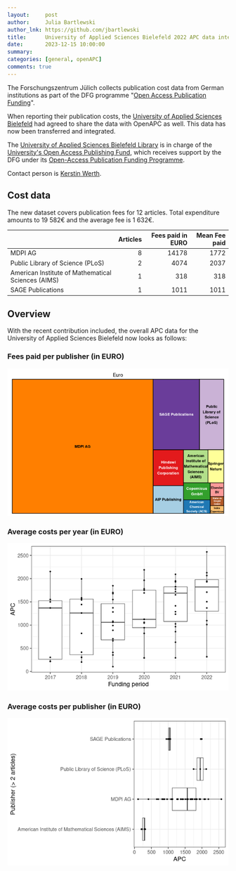 ```yaml
---
layout:     post
author:     Julia Bartlewski
author_lnk: https://github.com/jbartlewski
title:      University of Applied Sciences Bielefeld 2022 APC data integrated
date:       2023-12-15 10:00:00
summary:    
categories: [general, openAPC]
comments: true
---
```




The Forschungszentrum Jülich collects publication cost data from German institutions as part of the DFG programme "[Open Access Publication Funding](https://www.fz-juelich.de/en/zb/open-science/open-access/monitoring-dfg-oa-publication-funding)".

When reporting their publication costs, the [University of Applied Sciences Bielefeld](https://www.hsbi.de/en) had agreed to share the data with OpenAPC as well. This data has now been transferred and integrated.

The [University of Applied Sciences Bielefeld Library](https://www.hsbi.de/bib) is in charge of the [University's Open Access Publishing Fund](https://www.hsbi.de/open-access/publikationsfonds), which receives support by the DFG under its [Open-Access Publication Funding Programme](https://www.dfg.de/en/research_funding/programmes/infrastructure/lis/open_access/infrastructure_funding/).


Contact person is [Kerstin Werth](mailto:open@hsbi.de).

## Cost data



The new dataset covers publication fees for 12 articles. Total expenditure amounts to 19 582€ and the average fee is 1 632€. 



|                                                   | Articles| Fees paid in EURO| Mean Fee paid|
|:--------------------------------------------------|--------:|-----------------:|-------------:|
|MDPI AG                                            |        8|             14178|          1772|
|Public Library of Science (PLoS)                   |        2|              4074|          2037|
|American Institute of Mathematical Sciences (AIMS) |        1|               318|           318|
|SAGE Publications                                  |        1|              1011|          1011|



## Overview

With the recent contribution included, the overall APC data for the University of Applied Sciences Bielefeld now looks as follows:

### Fees paid per publisher (in EURO)

![plot of chunk tree_fhbielefeld_2023_12_15_full](/figure/tree_fhbielefeld_2023_12_15_full-1.png)

###  Average costs per year (in EURO)

![plot of chunk box_fhbielefeld_2023_12_15_year_full](/figure/box_fhbielefeld_2023_12_15_year_full-1.png)

###  Average costs per publisher (in EURO)

![plot of chunk box_fhbielefeld_2023_12_15_publisher_full](/figure/box_fhbielefeld_2023_12_15_publisher_full-1.png)
